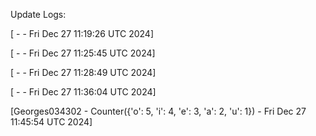 
Update Logs:

[ -  - Fri Dec 27 11:19:26 UTC 2024]

[ -  - Fri Dec 27 11:25:45 UTC 2024]

[ -  - Fri Dec 27 11:28:49 UTC 2024]

[ -  - Fri Dec 27 11:36:04 UTC 2024]

[Georges034302 - Counter({'o': 5, 'i': 4, 'e': 3, 'a': 2, 'u': 1}) - Fri Dec 27 11:45:54 UTC 2024]
